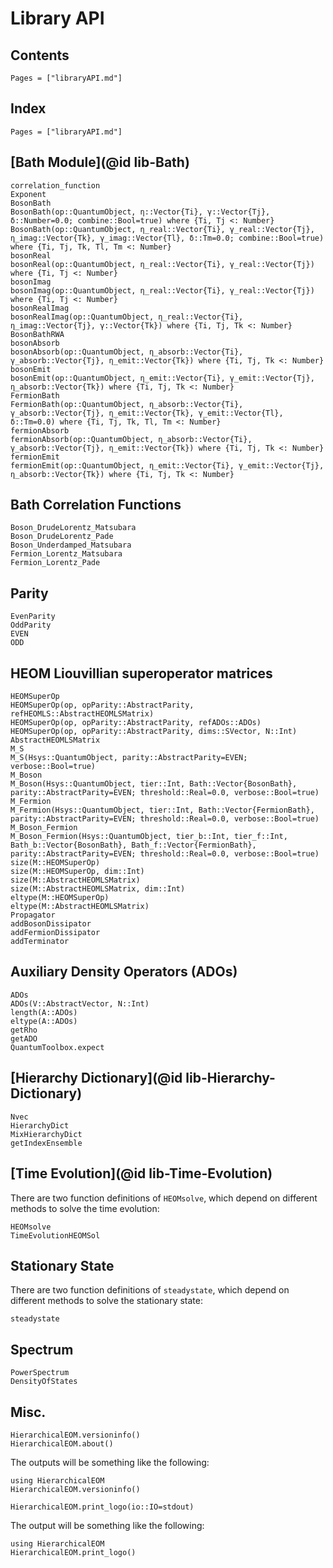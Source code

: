 # Library API

## Contents

```@contents
Pages = ["libraryAPI.md"]
```

## Index

```@index
Pages = ["libraryAPI.md"]
```

## [Bath Module](@id lib-Bath)

```@docs
correlation_function
Exponent
BosonBath
BosonBath(op::QuantumObject, η::Vector{Ti}, γ::Vector{Tj}, δ::Number=0.0; combine::Bool=true) where {Ti, Tj <: Number}
BosonBath(op::QuantumObject, η_real::Vector{Ti}, γ_real::Vector{Tj}, η_imag::Vector{Tk}, γ_imag::Vector{Tl}, δ::Tm=0.0; combine::Bool=true) where {Ti, Tj, Tk, Tl, Tm <: Number}
bosonReal
bosonReal(op::QuantumObject, η_real::Vector{Ti}, γ_real::Vector{Tj}) where {Ti, Tj <: Number}
bosonImag
bosonImag(op::QuantumObject, η_real::Vector{Ti}, γ_real::Vector{Tj}) where {Ti, Tj <: Number}
bosonRealImag
bosonRealImag(op::QuantumObject, η_real::Vector{Ti}, η_imag::Vector{Tj}, γ::Vector{Tk}) where {Ti, Tj, Tk <: Number}
BosonBathRWA
bosonAbsorb
bosonAbsorb(op::QuantumObject, η_absorb::Vector{Ti}, γ_absorb::Vector{Tj}, η_emit::Vector{Tk}) where {Ti, Tj, Tk <: Number}
bosonEmit
bosonEmit(op::QuantumObject, η_emit::Vector{Ti}, γ_emit::Vector{Tj}, η_absorb::Vector{Tk}) where {Ti, Tj, Tk <: Number}
FermionBath
FermionBath(op::QuantumObject, η_absorb::Vector{Ti}, γ_absorb::Vector{Tj}, η_emit::Vector{Tk}, γ_emit::Vector{Tl}, δ::Tm=0.0) where {Ti, Tj, Tk, Tl, Tm <: Number}
fermionAbsorb
fermionAbsorb(op::QuantumObject, η_absorb::Vector{Ti}, γ_absorb::Vector{Tj}, η_emit::Vector{Tk}) where {Ti, Tj, Tk <: Number}
fermionEmit
fermionEmit(op::QuantumObject, η_emit::Vector{Ti}, γ_emit::Vector{Tj}, η_absorb::Vector{Tk}) where {Ti, Tj, Tk <: Number}
```

## Bath Correlation Functions

```@docs
Boson_DrudeLorentz_Matsubara
Boson_DrudeLorentz_Pade
Boson_Underdamped_Matsubara
Fermion_Lorentz_Matsubara
Fermion_Lorentz_Pade
```

## Parity
```@docs
EvenParity
OddParity
EVEN
ODD
```

## HEOM Liouvillian superoperator matrices
```@docs
HEOMSuperOp
HEOMSuperOp(op, opParity::AbstractParity, refHEOMLS::AbstractHEOMLSMatrix)
HEOMSuperOp(op, opParity::AbstractParity, refADOs::ADOs)
HEOMSuperOp(op, opParity::AbstractParity, dims::SVector, N::Int)
AbstractHEOMLSMatrix
M_S
M_S(Hsys::QuantumObject, parity::AbstractParity=EVEN; verbose::Bool=true)
M_Boson
M_Boson(Hsys::QuantumObject, tier::Int, Bath::Vector{BosonBath}, parity::AbstractParity=EVEN; threshold::Real=0.0, verbose::Bool=true)
M_Fermion
M_Fermion(Hsys::QuantumObject, tier::Int, Bath::Vector{FermionBath}, parity::AbstractParity=EVEN; threshold::Real=0.0, verbose::Bool=true)
M_Boson_Fermion
M_Boson_Fermion(Hsys::QuantumObject, tier_b::Int, tier_f::Int, Bath_b::Vector{BosonBath}, Bath_f::Vector{FermionBath}, parity::AbstractParity=EVEN; threshold::Real=0.0, verbose::Bool=true)
size(M::HEOMSuperOp)
size(M::HEOMSuperOp, dim::Int)
size(M::AbstractHEOMLSMatrix)
size(M::AbstractHEOMLSMatrix, dim::Int)
eltype(M::HEOMSuperOp)
eltype(M::AbstractHEOMLSMatrix)
Propagator
addBosonDissipator
addFermionDissipator
addTerminator
```

## Auxiliary Density Operators (ADOs)
```@docs
ADOs
ADOs(V::AbstractVector, N::Int)
length(A::ADOs)
eltype(A::ADOs)
getRho
getADO
QuantumToolbox.expect
```

## [Hierarchy Dictionary](@id lib-Hierarchy-Dictionary)
```@docs
Nvec
HierarchyDict
MixHierarchyDict
getIndexEnsemble
```

## [Time Evolution](@id lib-Time-Evolution)
There are two function definitions of `HEOMsolve`, which depend on different methods to solve the time evolution:
```@docs
HEOMsolve
TimeEvolutionHEOMSol
```

## Stationary State
There are two function definitions of `steadystate`, which depend on different methods to solve the stationary state:
```@docs
steadystate
```

## Spectrum
```@docs
PowerSpectrum
DensityOfStates
```

## Misc.
```@docs
HierarchicalEOM.versioninfo()
HierarchicalEOM.about()
```
The outputs will be something like the following:
```@example
using HierarchicalEOM
HierarchicalEOM.versioninfo()
```

```@docs
HierarchicalEOM.print_logo(io::IO=stdout)
```
The output will be something like the following:
```@example
using HierarchicalEOM
HierarchicalEOM.print_logo()
```